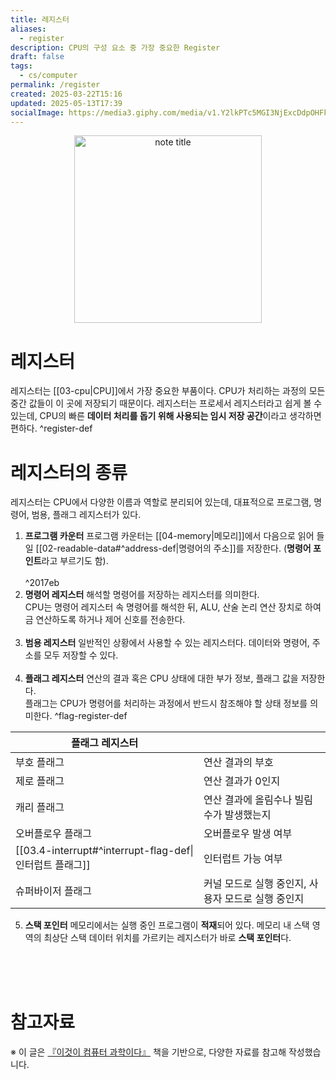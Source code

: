 ```yaml
---
title: 레지스터
aliases:
  - register
description: CPU의 구성 요소 중 가장 중요한 Register
draft: false
tags:
  - cs/computer
permalink: /register
created: 2025-03-22T15:16
updated: 2025-05-13T17:39
socialImage: https://media3.giphy.com/media/v1.Y2lkPTc5MGI3NjExcDdpOHFkbXZzN2ExZnM5ejdrYjdnNHU5Nm1wZXp1cXhpa3FlZDdpMCZlcD12MV9pbnRlcm5hbF9naWZfYnlfaWQmY3Q9Zw/970Sr8vpwEbXG/giphy.gif
---
```

<p align="center">
  <img src="https://media3.giphy.com/media/v1.Y2lkPTc5MGI3NjExcDdpOHFkbXZzN2ExZnM5ejdrYjdnNHU5Nm1wZXp1cXhpa3FlZDdpMCZlcD12MV9pbnRlcm5hbF9naWZfYnlfaWQmY3Q9Zw/970Sr8vpwEbXG/giphy.gif" alt="note title" width="300">
</p>


# 레지스터

레지스터는 [[03-cpu|CPU]]에서 가장 중요한 부품이다. CPU가 처리하는 과정의 모든 중간 값들이 이 곳에 저장되기 때문이다. 레지스터는 프로세서 레지스터라고 쉽게 볼 수 있는데, CPU의 빠른 **데이터 처리를 돕기 위해 사용되는 임시 저장 공간**이라고 생각하면 편하다. ^register-def

# 레지스터의 종류

레지스터는 CPU에서 다양한 이름과 역할로 분리되어 있는데, 대표적으로 프로그램, 명령어, 범용, 플래그 레지스터가 있다.

1. **프로그램 카운터**
프로그램 카운터는 [[04-memory|메모리]]에서 다음으로 읽어 들일 [[02-readable-data#^address-def|명령어의 주소]]를 저장한다. (**명령어 포인트**라고 부르기도 함). 
</br></br>  ^2017eb
2. **명령어 레지스터**
해석할 명령어를 저장하는 레지스터를 의미한다.   
CPU는 명령어 레지스터 속 명령어를 해석한 뒤, ALU, 산술 논리 연산 장치로 하여금 연산하도록 하거나 제어 신호를 전송한다.
</br></br>
3. **범용 레지스터**
일반적인 상황에서 사용할 수 있는 레지스터다. 데이터와 명령어, 주소를 모두 저장할 수 있다.
</br></br>
4. **플래그 레지스터**
연산의 결과 혹은 CPU 상태에 대한 부가 정보, 플래그 값을 저장한다.  
플래그는 CPU가 명령어를 처리하는 과정에서 반드시 참조해야 할 상태 정보를 의미한다. 
^flag-register-def

| 플래그 레지스터                                         |                               |
| ------------------------------------------------ | ----------------------------- |
| 부호 플래그                                           | 연산 결과의 부호                     |
| 제로 플래그                                           | 연산 결과가 0인지                    |
| 캐리 플래그                                           | 연산 결과에 올림수나 빌림수가 발생했는지        |
| 오버플로우 플래그                                        | 오버플로우 발생 여부                   |
| [[03.4-interrupt#^interrupt-flag-def\|인터럽트 플래그]] | 인터럽트 가능 여부                    |
| 슈퍼바이저 플래그                                        | 커널 모드로 실행 중인지, 사용자 모드로 실행 중인지 |

5. **스택 포인터**
메모리에서는 실행 중인 프로그램이 **적재**되어 있다. 메모리 내 스택 영역의 최상단 스택 데이터 위치를 가르키는 레지스터가 바로 **스택 포인터**다. 


</br></br></br>
# 참고자료
※ 이 글은 [『이것이 컴퓨터 과학이다』](https://product.kyobobook.co.kr/detail/S000214014967) 책을 기반으로, 다양한 자료를 참고해 작성했습니다.